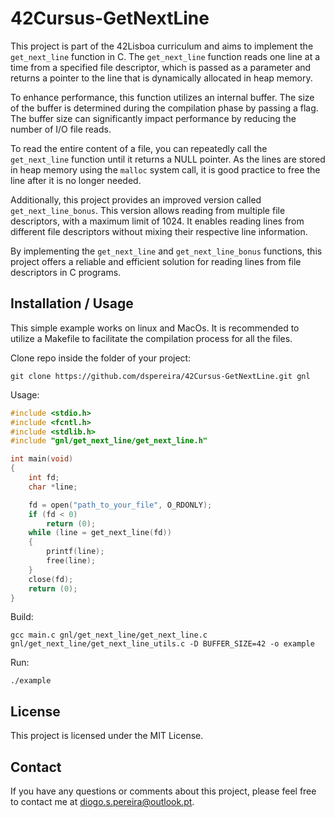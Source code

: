 # 42Cursus-GetNextLine

This project is part of the 42Lisboa curriculum and aims to implement the `get_next_line` function in C. The `get_next_line` function reads one line at a time from a specified file descriptor, which is passed as a parameter and returns a pointer to the line that is dynamically allocated in heap memory.

To enhance performance, this function utilizes an internal buffer. The size of the buffer is determined during the compilation phase by passing a flag. The buffer size can significantly impact performance by reducing the number of I/O file reads.

To read the entire content of a file, you can repeatedly call the `get_next_line` function until it returns a NULL pointer. As the lines are stored in heap memory using the `malloc` system call, it is good practice to free the line after it is no longer needed.

Additionally, this project provides an improved version called `get_next_line_bonus`. This version allows reading from multiple file descriptors, with a maximum limit of 1024. It enables reading lines from different file descriptors without mixing their respective line information.

By implementing the `get_next_line` and `get_next_line_bonus` functions, this project offers a reliable and efficient solution for reading lines from file descriptors in C programs.

## Installation / Usage

This simple example works on linux and MacOs. It is recommended to utilize a Makefile to facilitate the compilation process for all the files.

Clone repo inside the folder of your project:
```shell
git clone https://github.com/dspereira/42Cursus-GetNextLine.git gnl
```
Usage:
```C
#include <stdio.h>
#include <fcntl.h>
#include <stdlib.h>
#include "gnl/get_next_line/get_next_line.h"

int main(void)
{
    int fd;
    char *line;

    fd = open("path_to_your_file", O_RDONLY);
    if (fd < 0)
        return (0);
    while (line = get_next_line(fd))
    {
        printf(line);
        free(line);
    }
    close(fd);
    return (0);
}
```
Build:
```shell
gcc main.c gnl/get_next_line/get_next_line.c gnl/get_next_line/get_next_line_utils.c -D BUFFER_SIZE=42 -o example
```
Run:
```shell
./example
```

## License

This project is licensed under the MIT License.

## Contact

If you have any questions or comments about this project, please feel free to contact me at diogo.s.pereira@outlook.pt.
